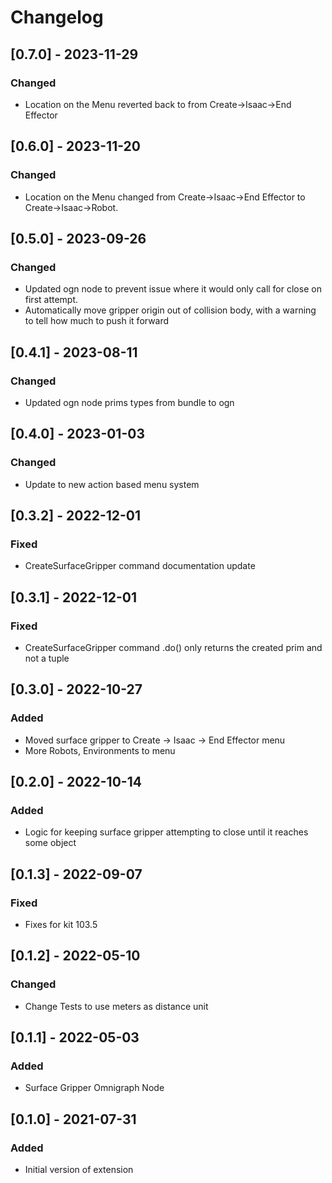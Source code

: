 # Changelog

## [0.7.0] - 2023-11-29
### Changed 
- Location on the Menu reverted back to from Create->Isaac->End Effector

## [0.6.0] - 2023-11-20
### Changed 
- Location on the Menu changed from Create->Isaac->End Effector to Create->Isaac->Robot.

## [0.5.0] - 2023-09-26
### Changed 
- Updated ogn node to prevent issue where it would only call for close on first attempt.
- Automatically move gripper origin out of collision body, with a warning to tell how much to push it forward 
## [0.4.1] - 2023-08-11
### Changed 
- Updated ogn node prims types from bundle to ogn

## [0.4.0] - 2023-01-03
### Changed
- Update to new action based menu system

## [0.3.2] - 2022-12-01
### Fixed
- CreateSurfaceGripper command documentation update


## [0.3.1] - 2022-12-01
### Fixed
- CreateSurfaceGripper command .do() only returns the created prim and not a tuple

## [0.3.0] - 2022-10-27
### Added
- Moved surface gripper to Create -> Isaac -> End Effector menu
- More Robots, Environments to menu

## [0.2.0] - 2022-10-14
### Added
- Logic for keeping surface gripper attempting to close until it reaches some object

## [0.1.3] - 2022-09-07
### Fixed
- Fixes for kit 103.5

## [0.1.2] - 2022-05-10

### Changed
- Change Tests to use meters as distance unit

## [0.1.1] - 2022-05-03

### Added
- Surface Gripper Omnigraph Node

## [0.1.0] - 2021-07-31

### Added
- Initial version of extension
